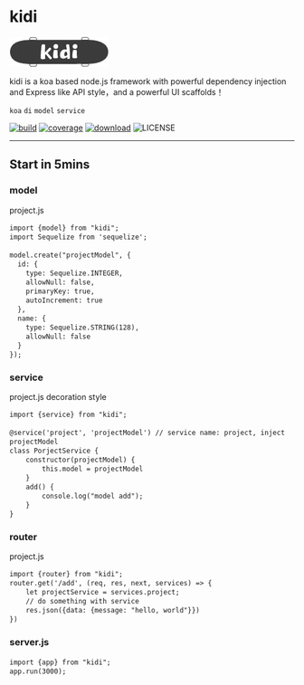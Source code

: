 # kidi
![kidi](kidi.png)

kidi is a koa based node.js framework with powerful dependency injection and Express like API style，and a powerful UI scaffolds！

`koa`  `di` `model`  `service`


[![build](https://travis-ci.org/lin-xi/kidi.svg?branch=master "build")](https://travis-ci.org/lin-xi/kidi)
[![coverage](https://coveralls.io/repos/github/lin-xi/kidi/badge.svg?branch=master "coverage")](https://coveralls.io/github/lin-xi/kidi?branch=master)
[![download](http://img.shields.io/npm/dm/kidi.svg "download")](https://npmcharts.com/compare/kidi?minimal=true)
![LICENSE](https://img.shields.io/badge/License-MIT-yellow.svg "LICENSE")

<hr>

## Start in 5mins

### model
project.js
```
import {model} from "kidi";
import Sequelize from 'sequelize';

model.create("projectModel", {
  id: {
    type: Sequelize.INTEGER,
    allowNull: false,
    primaryKey: true,
    autoIncrement: true
  },
  name: {
    type: Sequelize.STRING(128),
    allowNull: false
  }
});

```
### service
project.js
decoration style
```
import {service} from "kidi";

@service('project', 'projectModel') // service name: project, inject projectModel
class PorjectService {
    constructor(projectModel) {
        this.model = projectModel
    }
    add() {
        console.log("model add");
    }
}
```

### router
project.js
```
import {router} from "kidi";
router.get('/add', (req, res, next, services) => {
    let projectService = services.project;
    // do something with service
    res.json({data: {message: "hello, world"}})
})

```
### server.js
```
import {app} from "kidi";
app.run(3000);
```

## 


